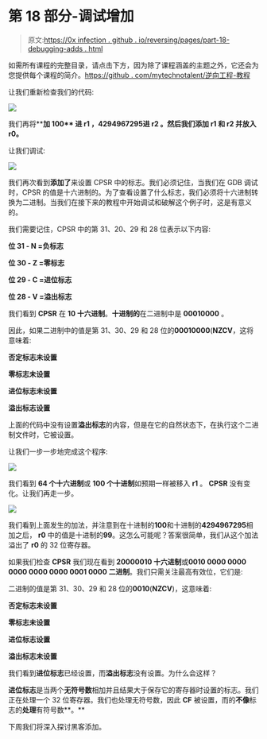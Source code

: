 # 第 18 部分-调试增加

> 原文:[https://0x infection . github . io/reversing/pages/part-18-debugging-adds . html](https://0xinfection.github.io/reversing/pages/part-18-debugging-adds.html)

如需所有课程的完整目录，请点击下方，因为除了课程涵盖的主题之外，它还会为您提供每个课程的简介。[https://github . com/mytechnotalent/逆向工程-教程](https://github.com/mytechnotalent/Reverse-Engineering-Tutorial)

让我们重新检查我们的代码:

![](../Images/10d828b424a6e49ad4ee783912e0692c.png)

我们再将****加 100** 进 **r1** ，**4294967295**进 **r2** 。然后我们**添加 r1** 和 **r2** 并放入 **r0。****

让我们调试:

![](../Images/33e59ce3eb31335dc07b7826408e43f1.png)

我们再次看到**添加了**来设置 CPSR 中的标志。我们必须记住，当我们在 GDB 调试时，CPSR 的值是十六进制的。为了查看设置了什么标志，我们必须将十六进制转换为二进制。当我们在接下来的教程中开始调试和破解这个例子时，这是有意义的。

我们需要记住，CPSR 中的第 31、20、29 和 28 位表示以下内容:

**位 31 - N =负标志**

**位 30 - Z =零标志**

**位 29 - C =进位标志**

**位 28 - V =溢出标志**

我们看到 **CPSR** 在 **10 十六进制**。**十进制的**在二进制中是 **00010000** 。

因此，如果二进制中的值是第 31、30、29 和 28 位的**00010000**(**NZCV**，这将意味着:

**否定标志未设置**

**零标志未设置**

**进位标志未设置**

**溢出标志设置**

上面的代码中没有设置**溢出标志**的内容，但是在它的自然状态下，在执行这个二进制文件时，它被设置。

让我们一步一步地完成这个程序:

![](../Images/e6c6ebd5f99db9ccdf376b14c65c6c49.png)

我们看到 **64 个十六进制**或 **100 个十进制**如预期一样被移入 **r1** 。 **CPSR** 没有变化。让我们再走一步。

![](../Images/9dbb2964d2db83334186293d1bf378b3.png)

我们看到上面发生的加法，并注意到在十进制的**100**和十进制的**4294967295**相加之后， **r0** 中的值是十进制的**99**。这怎么可能呢？答案很简单，我们从这个加法溢出了 **r0** 的 32 位寄存器。

如果我们检查 **CPSR** 我们现在看到 **20000010 十六进制**或**0010 0000 0000 0000 0000 0000 0001 0000 二进制**。我们只需关注最高有效位，它们是:

二进制的值是第 31、30、29 和 28 位的**0010**(**NZCV**)，这意味着:

**否定标志未设置**

**零标志未设置**

**进位标志设置**

**溢出标志未设置**

我们看到**进位标志**已经设置，而**溢出标志**没有设置。为什么会这样？

**进位标志**是当两个**无符号数**相加并且结果大于保存它的寄存器时设置的标志。我们正在处理一个 32 位寄存器。我们也处理无符号数，因此 **CF** 被设置，而的**不像**标志的**处理**有符号数**。**

下周我们将深入探讨黑客添加。